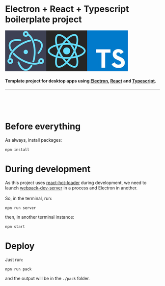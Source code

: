 # Electron + React + Typescript boilerplate project
![](./src/resources/project-logo-400.jpg) 


#### Template project for desktop apps using [Electron](https://electronjs.org/), [React](https://reactjs.org/) and [Typescript](https://www.typescriptlang.org/).

---
<br>
<br>
<br>

# Before everything
As always, install packages:
```
npm install
```


# During development

As this project uses [react-hot-loader](https://github.com/gaearon/react-hot-loader) during development, we need to launch [webpack-dev-server](https://github.com/webpack/webpack-dev-server) in a process and Electron in another. 
<br>
<br>
So, in the terminal, run:

```
npm run server
```
then, in another terminal instance:
```
npm start
```


# Deploy
Just run:
```
npm run pack
```
and the output will be in the ```./pack``` folder.

